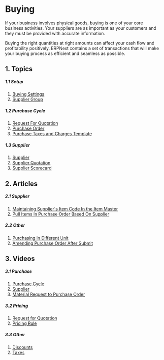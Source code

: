 <!-- add-breadcrumbs -->
# Buying

If your business involves physical goods, buying is one of your core business
activities. Your suppliers are as important as your customers and they must be
provided with accurate information.

Buying the right quantities at right amounts can affect your cash flow and
profitability positively. ERPNext contains a set of transactions that will make your buying process as
efficient and seamless as possible.

## 1. Topics
##### 1.1 Setup
1. [Buying Settings](/docs/user/manual/en/buying/buying-settings)
1. [Supplier Group](/docs/user/manual/en/buying/supplier-group)

##### 1.2 Purchase Cycle
1. [Request For Quotation](/docs/user/manual/en/buying/request-for-quotation)
1. [Purchase Order](/docs/user/manual/en/buying/purchase-order)
1. [Purchase Taxes and Charges Template](/docs/user/manual/en/buying/purchase-taxes)

##### 1.3 Supplier
1. [Supplier](/docs/user/manual/en/buying/supplier)
1. [Supplier Quotation](/docs/user/manual/en/buying/supplier-quotation)
1. [Supplier Scorecard](/docs/user/manual/en/buying/supplier-scorecard)

## 2. Articles
##### 2.1 Supplier
1. [Maintaining Supplier's Item Code In the Item Master](/docs/user/manual/en/buying/articles/maintaining-suppliers-part-no-in-item)
1. [Pull Items In Purchase Order Based On Supplier](/docs/user/manual/en/buying/articles/pull-items-in-purchase-order-based-on-supplier)

##### 2.2 Other
1. [Purchasing In Different Unit](/docs/user/manual/en/buying/articles/purchasing-in-different-unit)
1. [Amending Purchase Order After Submit](/docs/user/manual/en/buying/articles/amending-purchase-order-after-submit)

## 3. Videos
##### 3.1 Purchase
1. [Purchase Cycle](/docs/user/videos/learn/purchase-cycle.html)
1. [Supplier](/docs/user/videos/learn/customer-and-supplier.html)
1. [Material Request to Purchase Order](/docs/user/videos/learn/material-request-to-purchase-order.html)

##### 3.2 Pricing
1. [Request for Quotation](/docs/user/videos/learn/request-for-quotation.html)
1. [Pricing Rule](/docs/user/videos/learn/pricing-rule.html)

##### 3.3 Other
1. [Discounts](/docs/user/videos/learn/discounts.html)
1. [Taxes](/docs/user/videos/learn/taxes.html)
